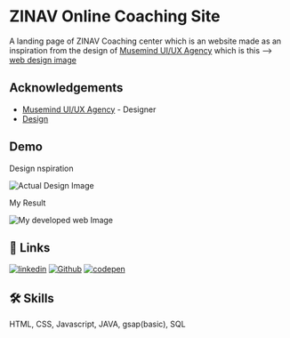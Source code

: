
# ZINAV Online Coaching Site

A landing page of ZINAV Coaching center which is an website made as an inspiration from the design of [Musemind UI/UX Agency](https://dribbble.com/musemindagency) which is this --> [web design image](https://dribbble.com/shots/19052386-Edtech-Landing-Page)




## Acknowledgements

 - [Musemind UI/UX Agency](https://dribbble.com/musemindagency) - Designer
 - [Design](https://dribbble.com/shots/19052386-Edtech-Landing-Page)

## Demo

Design nspiration 

![Actual Design Image](https://cdn.dribbble.com/userupload/3257604/file/original-a342331e875b96908f8ffcb89bb34154.png?resize=1024x768)

My Result

![My developed web Image](https://i.postimg.cc/QxpTy6g1/Screenshot-2023-09-27-222523.png)

## 🔗 Links
[![linkedin](https://img.shields.io/badge/linkedin-0A66C2?style=for-the-badge&logo=linkedin&logoColor=white)](https://www.linkedin.com/in/murali-kanna/)
[![Github](https://img.shields.io/badge/GitHub-100000?style=for-the-badge&logo=github&logoColor=white)](https://github.com/Kanna116)
[![codepen](https://img.shields.io/badge/Codepen-000000?style=for-the-badge&logo=codepen&logoColor=white)](https://codepen.io/Klax)


## 🛠 Skills
 HTML, CSS, Javascript,  JAVA, gsap(basic), SQL

